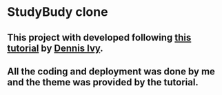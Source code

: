# StudyBudy clone

## This project with developed following [this tutorial](https://www.youtube.com/watch?v=PtQiiknWUcI&t=1510s) by [Dennis Ivy](https://www.youtube.com/c/DennisIvy).

## All the coding and deployment was done by me and the theme was provided by the tutorial.
